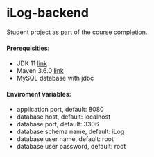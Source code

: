 # iLog-backend
Student project as part of the course completion.

#### Prerequisities:
- JDK 11 [link](https://www.oracle.com/pl/java/technologies/javase-jdk11-downloads.html)
- Maven 3.6.0 [link](https://maven.apache.org/download.cgi)
- MySQL database with jdbc

#### Enviroment variables:
- application port, default: 8080
- database host, default: localhost
- database port, default: 3306
- database schema name, default: iLog
- database user name, default: root
- database user password, default: root